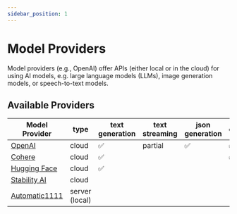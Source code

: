 ```yaml
---
sidebar_position: 1
---
```


# Model Providers

Model providers (e.g., OpenAI) offer APIs (either local or in the cloud) for using AI models, e.g. large language models (LLMs), image generation models, or speech-to-text models.

## Available Providers

| Model Provider                                                                 | type           | text generation | text streaming | json generation | embedding | tokenization | image generation | transcription | cost calculation |
| ------------------------------------------------------------------------------ | -------------- | --------------- | -------------- | --------------- | --------- | ------------ | ---------------- | ------------- | ---------------- |
| [OpenAI](https://ai-utils.dev/integration/model-provider/openai)               | cloud          | ✅              | partial        | ✅              | ✅        | ✅           | ✅               | ✅            | ✅               |
| [Cohere](https://ai-utils.dev/integration/model-provider/cohere)               | cloud          | ✅              |                |                 | ✅        | ✅           |                  |               |
| [Hugging Face](https://ai-utils.dev/integration/model-provider/huggingface)    | cloud          | ✅              |                |                 |           |              |                  |
| [Stability AI](https://ai-utils.dev/integration/model-provider/stability)      | cloud          |                 |                |                 |           |              | ✅               |               |
| [Automatic1111](https://ai-utils.dev/integration/model-provider/automatic1111) | server (local) |                 |                |                 |           |              | ✅               |               |
